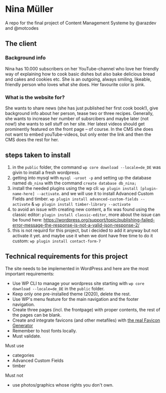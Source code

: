 # Nina Müller

A repo for the final project of Content Management Systeme by @arazdev and @motcodes

## The client

### Background info
Nina has 10.000 subscribers on her YouTube-channel who love her friendly way of explaining how to cook basic dishes but also bake delicious bread and cakes and cookies etc.
She is an outgoing, always smiling, likeable, friendly person who loves what she does.
Her favourite color is pink.

### What is the website for?
She wants to share news (she has just published her first cook book!), give background info about her person, tease two or three recipes.
Generally, she wants to increase her number of subsrcibers and maybe later (not now!) she wants to sell stuff on her site.
Her latest videos should get prominently featured on the front page – of course. In the CMS she does not want to embed youTube-videos, but only enter the link and then the CMS does the rest for her.

## steps taken to install

1. in the `public` folder, the command `wp core download --locale=de_DE` was givin to install a fresh wordpress.
2. getting into mysql with `mysql -uroot -p` and setting up the database named `db_nina` with the command `create database db_nina;`
3. install the needed plugins using the wp cli: `wp plugin install [plugin-name-here] --activate`. and we will use it to install Advanced Custom Fields and timber. `wp plugin install advanced-custom-fields --activate` & `wp plugin install timber-library --activate` 
4. to avoid an issue with creating new content, a fix was found using the classic editor: `plugin install classic-editor`, more about the issue can be found here: https://wordpress.org/support/topic/publishing-failed-error-message-the-response-is-not-a-valid-json-response-2/
5. this is not requird for this project, but i decided to add it anyway but not activate it yet. and maybe use it when we dont have free time to do it custom: `wp plugin install contact-form-7`



## Technical requirements for this project
The site needs to be implemented in WordPress and here are the most important requirements:

* Use WP CLI to manage your wordpress site starting with `wp core download --locale=de_DE` in the `public` folder.
* Keep only one pre-installed theme (2020), delete the rest.
* Use WP's menu feature for the main navigation and the footer navigation.
* Create three pages (incl. the frontpage) with proper contents, the rest of the pages can be blank.
* Create and integrate favicons (and other metafiles) with [the real Favicon Generator](https://realfavicongenerator.net/)
* Remember to host fonts locally.
* Must validate.

Must use 
* categories 
* Advanced Custom Fields
* timber

Must not
* use photos/graphics whose rights you don't own.

